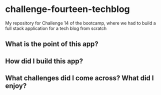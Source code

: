 # challenge-fourteen-techblog
My repository for Challenge 14 of the bootcamp, where we had to build a full stack application for a tech blog from scratch

## What is the point of this app?

## How did I build this app?

## What challenges did I come across? What did I enjoy?